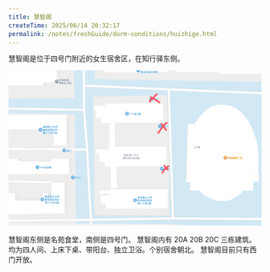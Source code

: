 ```yaml
---
title: 慧智阁
createTime: 2025/06/14 20:32:17
permalink: /notes/freshGuide/dorm-conditions/huizhige.html
---
```

慧智阁是位于四号门附近的女生宿舍区，在知行驿东侧。

![慧智阁](static/HuiZhiGe/1.png)

慧智阁东侧是名苑食堂，南侧是四号门。
慧智阁内有 20A 20B 20C 三栋建筑。均为四人间、上床下桌、带阳台、独立卫浴。个别宿舍朝北。
慧智阁目前只有西门开放。